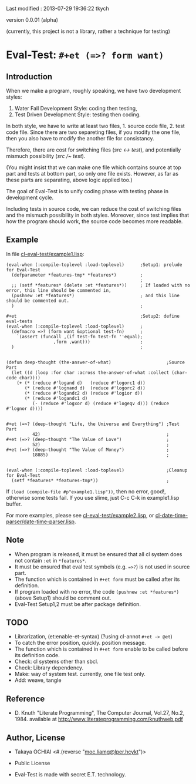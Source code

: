 Last modified : 2013-07-29 19:36:22 tkych

version 0.0.01 (alpha)

(currently, this project is not a library, rather a technique for testing)


Eval-Test: `#+et (=>? form want)`
=================================
 
Introduction
------------

When we make a program, roughly speaking, we have two development styles:

1. Water Fall Development Style: coding then testing,
2. Test Driven Development Style: testing then coding.


In both style, we have to write at least two files, 1. source code file, 2. test code file.
Since there are two separeting files,
if you modify the one file, then you also have to modify the another file for consistancy.

Therefore, there are cost for switching files (*src <-> test*), and potentially mismuch possibility (*src /~ test*).

 (You might insist that we can make one file which contains source at top part and tests at bottom part,
so only one file exists. However, as far as these parts are separating, above logic applied too.)

The goal of Eval-Test is to unify coding phase with testing phase in development cycle.

Including tests in source code, we can reduce the cost of switching files and the mismuch possibility in both styles.
Moreover, since test implies that how the program should work, the source code becomes more readable.


Example
-------

In file [cl-eval-test/example1.lisp](https://github.com/tkych/cl-eval-test/blob/master/example2.lisp):

    (eval-when (:compile-toplevel :load-toplevel)      ;Setup1: prelude for Eval-Test
      (defparameter *features-tmp* *features*)         ;
                                                       ;
      ;; (setf *features* (delete :et *features*))     ; If loaded with no error, this line should be commented in,
      (pushnew :et *features*)                         ; and this line should be commented out.
      )                                                ;

    #+et                                               ;Setup2: define eval-tests
    (eval-when (:compile-toplevel :load-toplevel)      ;
      (defmacro =>? (form want &optional test-fn)      ;
        `(assert (funcall ,(if test-fn test-fn ''equal);
                      ,form ,want)))                   ;
      )                                                ;


    (defun deep-thought (the-answer-of-what)                     ;Source Part
      (let ((d (loop :for char :across the-answer-of-what :collect (char-code char))))
        (+ (* (reduce #'logand d)   (reduce #'logorc1 d))
           (* (reduce #'lognand d)  (reduce #'logorc2 d))
           (* (reduce #'logandc2 d) (reduce #'logior d))
           (* (reduce #'logandc1 d)
              (- (reduce #'logxor d) (reduce #'logeqv d))) (reduce #'lognor d))))


    #+et (=>? (deep-thought "Life, the Universe and Everything") ;Test Part
              42)                                                ;
    #+et (=>? (deep-thought "The Value of Love")                 ;
              52)                                                ;
    #+et (=>? (deep-thought "The Value of Money")                ;
              18885)                                             ;


    (eval-when (:compile-toplevel :load-toplevel)                ;Cleanup for Eval-Test
      (setf *features* *features-tmp*))                          ;


If `(load (compile-file #p"example1.lisp"))`, then no error, good!, otherwise some tests fail.
If you use slime, just C-c C-k in example1.lisp buffer.

For more examples, please see
[cl-eval-test/example2.lisp](https://github.com/tkych/cl-eval-test/blob/master/example2.lisp), or
[cl-date-time-parser/date-time-parser.lisp](https://github.com/tkych/cl-date-time-parser/blob/master/date-time-parser.lisp).


Note
----

 * When program is released, it must be ensured that all cl system does not contain `:et` in `*features*`.
 * It must be ensured that eval test symbols (e.g. `=>?`) is not used in source part.
 * The function which is contained in `#+et form` must be called after its definition.
 * If program loaded with no error, the code `(pushnew :et *features*)` (above Setup1) should be comment out.
 * Eval-Test Setup1,2 must be after package definition.


TODO
----

 * Librarization, (et:enable-et-syntax) (?using cl-annot `#+et -> @et`)
 * To catch the error position, quickly. position message.
 * The function which is contained in `#+et form` enable to be called before its definition code.
 * Check: cl systems other than sbcl.
 * Check: Library dependency.
 * Make: way of system test. currently, one file test only.
 * Add: weave, tangle


Reference
---------

 * D. Knuth "Literate Programming", The Computer Journal, Vol.27, No.2, 1984.
   available at http://www.literateprogramming.com/knuthweb.pdf


Author, License
---------------

- Takaya OCHIAI  <#.(reverse "moc.liamg@lper.hcykt")>

- Public License

- Eval-Test is made with secret E.T. technology.
